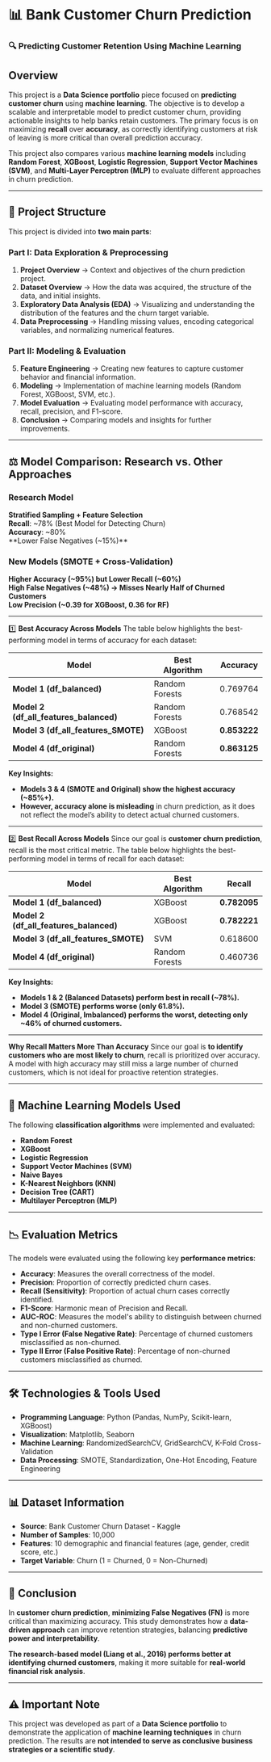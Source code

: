 # 📊 **Bank Customer Churn Prediction**

### 🔍 **Predicting Customer Retention Using Machine Learning**

## **Overview**
This project is a **Data Science portfolio** piece focused on **predicting customer churn** using **machine learning**. The objective is to develop a scalable and interpretable model to predict customer churn, providing actionable insights to help banks retain customers. The primary focus is on maximizing **recall** over **accuracy**, as correctly identifying customers at risk of leaving is more critical than overall prediction accuracy.

This project also compares various **machine learning models** including **Random Forest**, **XGBoost**, **Logistic Regression**, **Support Vector Machines (SVM)**, and **Multi-Layer Perceptron (MLP)** to evaluate different approaches in churn prediction.

---

## 📂 **Project Structure**
This project is divided into **two main parts**:

### **Part I: Data Exploration & Preprocessing**
1. **Project Overview** → Context and objectives of the churn prediction project.
2. **Dataset Overview** → How the data was acquired, the structure of the data, and initial insights.
3. **Exploratory Data Analysis (EDA)** → Visualizing and understanding the distribution of the features and the churn target variable.
4. **Data Preprocessing** → Handling missing values, encoding categorical variables, and normalizing numerical features.

### **Part II: Modeling & Evaluation**
5. **Feature Engineering** → Creating new features to capture customer behavior and financial information.
6. **Modeling** → Implementation of machine learning models (Random Forest, XGBoost, SVM, etc.).
7. **Model Evaluation** → Evaluating model performance with accuracy, recall, precision, and F1-score.
8. **Conclusion** → Comparing models and insights for further improvements.

---

## ⚖ **Model Comparison: Research vs. Other Approaches**

### **Research Model**  
**Stratified Sampling + Feature Selection**  
**Recall**: ~78% (Best Model for Detecting Churn)  
**Accuracy**: ~80%  
**Lower False Negatives (~15%)**

### **New Models (SMOTE + Cross-Validation)**  
**Higher Accuracy (~95%) but Lower Recall (~60%)**  
**High False Negatives (~48%) → Misses Nearly Half of Churned Customers**  
**Low Precision (~0.39 for XGBoost, 0.36 for RF)**  


---

1️⃣ **Best Accuracy Across Models**
The table below highlights the best-performing model in terms of accuracy for each dataset:

| **Model**                     | **Best Algorithm**  | **Accuracy**  |
|--------------------------------|---------------------|---------------|
| **Model 1 (df_balanced)**      | Random Forests      | 0.769764      |
| **Model 2 (df_all_features_balanced)** | Random Forests      | 0.768542      |
| **Model 3 (df_all_features_SMOTE)**  | XGBoost            | **0.853222**  |
| **Model 4 (df_original)**     | Random Forests      | **0.863125**  |

 **Key Insights:**
- **Models 3 & 4 (SMOTE and Original) show the highest accuracy (~85%+).**
- **However, accuracy alone is misleading** in churn prediction, as it does not reflect the model’s ability to detect actual churned customers.

---

2️⃣ **Best Recall Across Models**
Since our goal is **customer churn prediction**, recall is the most critical metric. The table below highlights the best-performing model in terms of recall for each dataset:

| **Model**                     | **Best Algorithm**  | **Recall**  |
|--------------------------------|---------------------|------------|
| **Model 1 (df_balanced)**     | XGBoost             | **0.782095** |
| **Model 2 (df_all_features_balanced)** | XGBoost             | **0.782221** |
| **Model 3 (df_all_features_SMOTE)**  | SVM                 | 0.618600    |
| **Model 4 (df_original)**     | Random Forests      | 0.460736    |

**Key Insights:**
- **Models 1 & 2 (Balanced Datasets) perform best in recall (~78%).**
- **Model 3 (SMOTE) performs worse (only 61.8%).**
- **Model 4 (Original, Imbalanced) performs the worst, detecting only ~46% of churned customers.**

---

**Why Recall Matters More Than Accuracy**
Since our goal is **to identify customers who are most likely to churn**, recall is prioritized over accuracy. A model with high accuracy may still miss a large number of churned customers, which is not ideal for proactive retention strategies.

---

## 🤖 **Machine Learning Models Used**
The following **classification algorithms** were implemented and evaluated:

- **Random Forest**
- **XGBoost**
- **Logistic Regression**
- **Support Vector Machines (SVM)**
- **Naive Bayes**
- **K-Nearest Neighbors (KNN)**
- **Decision Tree (CART)**
- **Multilayer Perceptron (MLP)**

---

## 📉 **Evaluation Metrics**
The models were evaluated using the following key **performance metrics**:

- **Accuracy**: Measures the overall correctness of the model.
- **Precision**: Proportion of correctly predicted churn cases.
- **Recall (Sensitivity)**: Proportion of actual churn cases correctly identified.
- **F1-Score**: Harmonic mean of Precision and Recall.
- **AUC-ROC**: Measures the model's ability to distinguish between churned and non-churned customers.
- **Type I Error (False Negative Rate)**: Percentage of churned customers misclassified as non-churned.
- **Type II Error (False Positive Rate)**: Percentage of non-churned customers misclassified as churned.

---

## 🛠 **Technologies & Tools Used**
- **Programming Language**: Python (Pandas, NumPy, Scikit-learn, XGBoost)
- **Visualization**: Matplotlib, Seaborn
- **Machine Learning**: RandomizedSearchCV, GridSearchCV, K-Fold Cross-Validation
- **Data Processing**: SMOTE, Standardization, One-Hot Encoding, Feature Engineering

---

## 📊 **Dataset Information**
- **Source**: Bank Customer Churn Dataset - Kaggle
- **Number of Samples**: 10,000
- **Features**: 10 demographic and financial features (age, gender, credit score, etc.)
- **Target Variable**: Churn (1 = Churned, 0 = Non-Churned)

---

## 📅 **Conclusion**
In **customer churn prediction**, **minimizing False Negatives (FN)** is more critical than maximizing accuracy. This study demonstrates how a **data-driven approach** can improve retention strategies, balancing **predictive power and interpretability**.  

**The research-based model (Liang et al., 2016) performs better at identifying churned customers**, making it more suitable for **real-world financial risk analysis**.

---

## ⚠️ **Important Note**
This project was developed as part of a **Data Science portfolio** to demonstrate the application of **machine learning techniques** in churn prediction. The results are **not intended to serve as conclusive business strategies or a scientific study**.



